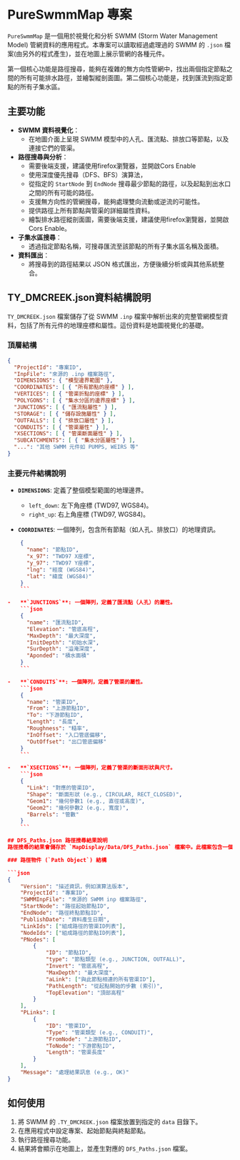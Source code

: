 # PureSwmmMap 專案

`PureSwmmMap` 是一個用於視覺化和分析 SWMM (Storm Water Management Model) 管網資料的應用程式。本專案可以讀取經過處理過的 SWMM 的 `.json` 檔案(由另外的程式產生)，並在地圖上展示管網的各種元件。

第一個核心功能是路徑搜尋，能夠在複雜的無方向性管網中，找出兩個指定節點之間的所有可能排水路徑，並繪製縱剖面圖。第二個核心功能是，找到匯流到指定節點的所有子集水區。

## 主要功能

- **SWMM 資料視覺化**：
  - 在地圖介面上呈現 SWMM 模型中的人孔、匯流點、排放口等節點，以及連接它們的管渠。
- **路徑搜尋與分析**：
  - 需要後端支援，建議使用firefox瀏覽器，並開啟Cors Enable
  - 使用深度優先搜尋（DFS、BFS）演算法，
  - 從指定的 `StartNode` 到 `EndNode` 搜尋最少節點的路徑，以及起點到出水口之間的所有可能的路徑。
  - 支援無方向性的管網搜尋，能夠處理雙向流動或逆流的可能性。
  - 提供路徑上所有節點與管渠的詳細屬性資料。
  - 繪製排水路徑縱剖面圖，需要後端支援，建議使用firefox瀏覽器，並開啟Cors Enable。
- **子集水區搜尋**：
  - 透過指定節點名稱，可搜尋匯流至該節點的所有子集水區名稱及面積。
- **資料匯出**：
  - 將搜尋到的路徑結果以 JSON 格式匯出，方便後續分析或與其他系統整合。

## TY_DMCREEK.json資料結構說明

`TY_DMCREEK.json` 檔案儲存了從 SWMM `.inp` 檔案中解析出來的完整管網模型資料，包括了所有元件的地理座標和屬性。這份資料是地圖視覺化的基礎。

### 頂層結構

```json
{
  "ProjectId": "專案ID",
  "InpFile": "來源的 .inp 檔案路徑",
  "DIMENSIONS": { "模型邊界範圍" },
  "COORDINATES": [ { "所有節點的座標" } ],
  "VERTICES": [ { "管渠折點的座標" } ],
  "POLYGONS": [ { "集水分區的邊界座標" } ],
  "JUNCTIONS": [ { "匯流點屬性" } ],
  "STORAGE": [ { "儲存設施屬性" } ],
  "OUTFALLS": [ { "排放口屬性" } ],
  "CONDUITS": [ { "管渠屬性" } ],
  "XSECTIONS": [ { "管渠斷面屬性" } ],
  "SUBCATCHMENTS": [ { "集水分區屬性" } ],
  "...": "其他 SWMM 元件如 PUMPS, WEIRS 等"
}
```

### 主要元件結構說明

- **`DIMENSIONS`**: 定義了整個模型範圍的地理邊界。
  - `left_down`: 左下角座標 (TWD97, WGS84)。
  - `right_up`: 右上角座標 (TWD97, WGS84)。

- **`COORDINATES`**: 一個陣列，包含所有節點（如人孔、排放口）的地理資訊。

```json
    {
      "name": "節點ID",
      "x_97": "TWD97 X座標",
      "y_97": "TWD97 Y座標",
      "lng": "經度 (WGS84)",
      "lat": "緯度 (WGS84)"
    }
    ```

-   **`JUNCTIONS`**: 一個陣列，定義了匯流點（人孔）的屬性。
    ```json
    {
      "name": "匯流點ID",
      "Elevation": "管底高程",
      "MaxDepth": "最大深度",
      "InitDepth": "初始水深",
      "SurDepth": "溢淹深度",
      "Aponded": "積水面積"
    }
    ```

-   **`CONDUITS`**: 一個陣列，定義了管渠的屬性。
    ```json
    {
      "name": "管渠ID",
      "From": "上游節點ID",
      "To": "下游節點ID",
      "Length": "長度",
      "Roughness": "糙率",
      "InOffset": "入口管底偏移",
      "OutOffset": "出口管底偏移"
    }
    ```

-   **`XSECTIONS`**: 一個陣列，定義了管渠的斷面形狀與尺寸。
    ```json
    {
      "Link": "對應的管渠ID",
      "Shape": "斷面形狀 (e.g., CIRCULAR, RECT_CLOSED)",
      "Geom1": "幾何參數1 (e.g., 直徑或高度)",
      "Geom2": "幾何參數2 (e.g., 寬度)",
      "Barrels": "管數"
    }
    ```

## DFS_Paths.json 路徑搜尋結果說明
路徑搜尋的結果會儲存於 `MapDisplay/Data/DFS_Paths.json` 檔案中。此檔案包含一個 JSON 陣列，陣列中的每個物件代表一條從起點到終點的獨立路徑。

### 路徑物件 (`Path Object`) 結構

```json
{
    "Version": "描述資訊，例如演算法版本",
    "ProjectId": "專案ID",
    "SWMMInpFile": "來源的 SWMM inp 檔案路徑",
    "StartNode": "路徑起始節點ID",
    "EndNode": "路徑終點節點ID",
    "PublishDate": "資料產生日期",
    "LinkIds": ["組成路徑的管渠ID列表"],
    "NodeIds": ["組成路徑的節點ID列表"],
    "PNodes": [
        {
            "ID": "節點ID",
            "type": "節點類型 (e.g., JUNCTION, OUTFALL)",
            "Invert": "管底高程",
            "MaxDepth": "最大深度",
            "aLink": ["與此節點相連的所有管渠ID"],
            "PathLength": "從起點開始的步數 (索引)",
            "TopElevation": "頂部高程"
        }
    ],
    "PLinks": [
        {
            "ID": "管渠ID",
            "Type": "管渠類型 (e.g., CONDUIT)",
            "FromNode": "上游節點ID",
            "ToNode": "下游節點ID",
            "Length": "管渠長度"
        }
    ],
    "Message": "處理結果訊息 (e.g., OK)"
}
```

## 如何使用

1. 將 SWMM 的 `.TY_DMCREEK.json` 檔案放置到指定的 `data` 目錄下。
2. 在應用程式中設定專案、起始節點與終點節點。
3. 執行路徑搜尋功能。
4. 結果將會顯示在地圖上，並產生對應的 `DFS_Paths.json` 檔案。
﻿

